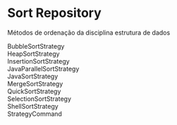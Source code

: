 # Sort Repository

Métodos de ordenação da disciplina estrutura de dados

BubbleSortStrategy  
HeapSortStrategy  
InsertionSortStrategy  
JavaParallelSortStrategy  
JavaSortStrategy  
MergeSortStrategy  
QuickSortStrategy  
SelectionSortStrategy  
ShellSortStrategy  
StrategyCommand  
